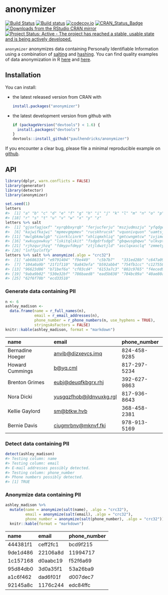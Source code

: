 <!-- README.md is generated from README.Rmd. Please edit that file -->
anonymizer
==========

[![Build Status](https://travis-ci.org/paulhendricks/anonymizer.png?branch=master)](https://travis-ci.org/paulhendricks/anonymizer) [![Build status](https://ci.appveyor.com/api/projects/status/qu5j8q9wvit2i3pe/branch/master?svg=true)](https://ci.appveyor.com/project/paulhendricks/anonymizer/branch/master) [![codecov.io](http://codecov.io/github/paulhendricks/anonymizer/coverage.svg?branch=master)](http://codecov.io/github/paulhendricks/anonymizer?branch=master) [![CRAN\_Status\_Badge](http://www.r-pkg.org/badges/version/anonymizer)](http://cran.r-project.org/package=anonymizer) [![Downloads from the RStudio CRAN mirror](http://cranlogs.r-pkg.org/badges/anonymizer)](http://cran.rstudio.com/package=anonymizer) [![Project Status: Active - The project has reached a stable, usable state and is being actively developed.](http://www.repostatus.org/badges/0.1.0/active.svg)](http://www.repostatus.org/#active)

`anonymizer` anonymizes data containing Personally Identifiable Information using a combination of [salting](https://en.wikipedia.org/wiki/Salt_%28cryptography%29) and [hashing](https://en.wikipedia.org/wiki/Hash_function). You can find quality examples of data anonymization in R [here](http://jangorecki.github.io/blog/2014-11-07/Data-Anonymization-in-R.html) and [here](http://4dpiecharts.com/2011/08/23/anonymising-data/).

Installation
------------

You can install:

-   the latest released version from CRAN with

    ``` r
    install.packages("anonymizer")
    ```

-   the latest development version from github with

    ``` r
    if (packageVersion("devtools") < 1.6) {
      install.packages("devtools")
    }
    devtools::install_github("paulhendricks/anonymizer")
    ```

If you encounter a clear bug, please file a minimal reproducible example on [github](https://github.com/paulhendricks/anonymizer/issues).

API
---

``` r
library(dplyr, warn.conflicts = FALSE)
library(generator)
library(detector)
library(anonymizer)

set.seed(1)
letters
#>  [1] "a" "b" "c" "d" "e" "f" "g" "h" "i" "j" "k" "l" "m" "n" "o" "p" "q"
#> [18] "r" "s" "t" "u" "v" "w" "x" "y" "z"
letters %>% salt
#>  [1] "gjoxfagjoxf" "xyrqbbxyrqb" "ferjucferju" "mszjudmszju" "yfqdgeyfqdg"
#>  [6] "kajwifkajwi" "mpmevgmpmev" "rucskhrucsk" "vquonivquon" "uamtsjuamts"
#> [11] "mwlgbkmwlgb" "cinrklcinrk" "xhliqmxhliq" "gmtcwngmtcw" "ivjimoivjim"
#> [16] "xwkuypxwkuy" "lskitqlskit" "fsdgdrfsdgd" "gbqwusgbqwu" "ulkvptulkvp"
#> [21] "rjhzqurjhzq" "fdmypvfdmyp" "ztjldwztjld" "asclqxasclq" "zmmetyzmmet"
#> [26] "lnffpzlnffp"
letters %>% salt %>% anonymize(.algo = "crc32")
#>  [1] "ab686334" "e9791404" "f9e449"   "c5b7b7"   "331ed28b" "c647a092"
#>  [7] "104a0a9b" "21f1f110" "8a843efa" "b592abb4" "754fb1cc" "c1275589"
#> [13] "96623d06" "b71bef6a" "cf03cd4"  "6153a7c3" "802c9765" "f4eced95"
#> [19] "9aba9b02" "530e32bf" "786baed8" "ead5b838" "784bc09a" "40ae80a" 
#> [25] "62f6f70b" "ecd33510"
```

### Generate data containing PII

``` r
n <- 6
ashley_madison <- 
  data.frame(name = r_full_names(n), 
             email = r_email_addresses(n), 
             phone_number = r_phone_numbers(n, use_hyphens = TRUE), 
             stringsAsFactors = FALSE)
knitr::kable(ashley_madison, format = "markdown")
```

| name             | email                      | phone\_number |
|:-----------------|:---------------------------|:--------------|
| Bernadine Hoeger | <anvib@dizxevcs.imq>       | 824-458-9285  |
| Howard Cummings  | <b@yq.cml>                 | 817-297-5234  |
| Brenton Grimes   | <eubj@deuqfkbgrx.rhj>      | 392-627-9863  |
| Nora Dicki       | <yusgqzfhob@jldnvuxkg.rgl> | 817-936-8643  |
| Kellie Gaylord   | <sm@btkw.hvb>              | 368-458-2381  |
| Bernie Davis     | <ciugmrbnv@mknvf.fki>      | 978-913-5169  |

### Detect data containing PII

``` r
detect(ashley_madison)
#> Testing column: name
#> Testing column: email
#> E-mail addresses possibly detected.
#> Testing column: phone_number
#> Phone numbers possibly detected.
#> [1] TRUE
```

### Anonymize data containing PII

``` r
ashley_madison %>% 
  mutate(name = anonymize(salt(name), .algo = "crc32"), 
         email = anonymize(salt(email), .algo = "crc32"), 
         phone_number = anonymize(salt(phone_number), .algo = "crc32")) %>% 
  knitr::kable(format = "markdown")
```

| name     | email    | phone\_number |
|:---------|:---------|:--------------|
| 444381f1 | ceff2fc1 | bcd9f215      |
| 9de1d486 | 22106a8d | 11994717      |
| 1c157168 | d0aabc19 | f52f6a69      |
| 95d84db0 | 3d0a35f1 | 53a26ba9      |
| a1c6f462 | dad6f01f | d007dec7      |
| 92145a8c | 1176c244 | edc84ffc      |
